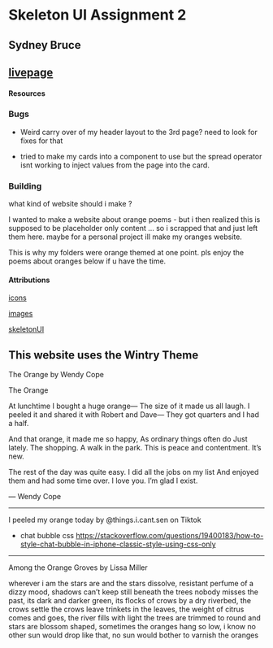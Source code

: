 # Skeleton UI Assignment 2
## Sydney Bruce
## [livepage](https://skeleton-ui-a2.netlify.app/)

#### Resources

### Bugs

- Weird carry over of my header layout to the 3rd page? need to look for fixes for that

- tried to make my cards into a component to use but the spread operator isnt working to inject values from the page into the card. 
### Building 

what kind of website should i make ?

I wanted to make a website about orange poems - but i then realized this is supposed to be placeholder only content ... so i scrapped that and just left them here. maybe for a personal project ill make my oranges website. 

This is why my folders were orange themed at one point. pls enjoy the poems about oranges below if u have the time.

#### Attributions
[icons](https://www.iconfinder.com/)

[images](https://unsplash.com/)

[skeletonUI](https://www.skeleton.dev/)

This website uses the Wintry Theme
--------------------------------------------------

The Orange by Wendy Cope 

The Orange

At lunchtime I bought a huge orange—
The size of it made us all laugh.
I peeled it and shared it with Robert and Dave—
They got quarters and I had a half.

And that orange, it made me so happy,
As ordinary things often do
Just lately. The shopping. A walk in the park.
This is peace and contentment. It’s new.

The rest of the day was quite easy.
I did all the jobs on my list
And enjoyed them and had some time over.
I love you. I’m glad I exist.

— Wendy Cope 

--------------------------------------------------------------------------------

I peeled my orange today by @things.i.cant.sen on Tiktok

- chat bubble css
https://stackoverflow.com/questions/19400183/how-to-style-chat-bubble-in-iphone-classic-style-using-css-only

------------------------------------------------------------------------------------
Among the Orange Groves by Lissa Miller 

wherever i am the stars are
and the stars dissolve, resistant
perfume of a dizzy mood, shadows
can’t keep still beneath the trees
nobody misses the past, its dark and
darker green, its flocks of crows
by a dry riverbed, the crows settle
the crows leave trinkets in the leaves, the weight
of citrus comes and goes, the river fills with light
the trees are trimmed to round
and stars are blossom shaped,
sometimes the oranges hang so low, i know
no other sun would drop like that, no sun would bother
to varnish the oranges